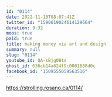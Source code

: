 ```yaml
---
id: "0114"
date: 2022-11-10T08:07:41Z
twitter_id: "1590619024614129664"
duration: 9:32
moos: true
paid: true
title: making money via art and design
summary: null
slug: "0114"
youtube_id: QA-sBjg0Bts
ghost_id: 636cb14a624f9c0001888d0c
facebook_id: "1509555059563516"
---
```

https://strolling.rosano.ca/0114/
